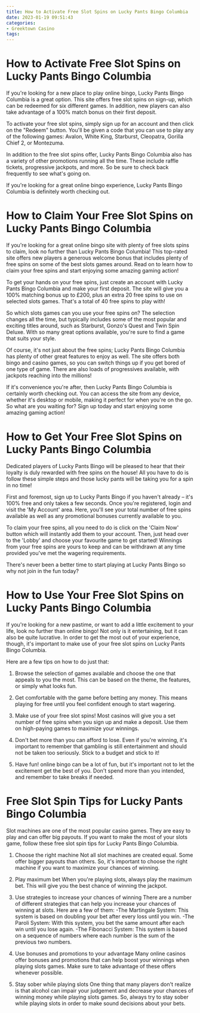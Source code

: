 ```yaml
---
title: How to Activate Free Slot Spins on Lucky Pants Bingo Columbia
date: 2023-01-19 09:51:43
categories:
- Greektown Casino
tags:
---
```



#  How to Activate Free Slot Spins on Lucky Pants Bingo Columbia

If you're looking for a new place to play online bingo, Lucky Pants Bingo Columbia is a great option. This site offers free slot spins on sign-up, which can be redeemed for six different games. In addition, new players can also take advantage of a 100% match bonus on their first deposit.

To activate your free slot spins, simply sign up for an account and then click on the "Redeem" button. You'll be given a code that you can use to play any of the following games: Avalon, White King, Starburst, Cleopatra, Gorilla Chief 2, or Montezuma.

In addition to the free slot spins offer, Lucky Pants Bingo Columbia also has a variety of other promotions running all the time. These include raffle tickets, progressive jackpots, and more. So be sure to check back frequently to see what's going on.

If you're looking for a great online bingo experience, Lucky Pants Bingo Columbia is definitely worth checking out.

#  How to Claim Your Free Slot Spins on Lucky Pants Bingo Columbia

If you're looking for a great online bingo site with plenty of free slots spins to claim, look no further than Lucky Pants Bingo Columbia! This top-rated site offers new players a generous welcome bonus that includes plenty of free spins on some of the best slots games around. Read on to learn how to claim your free spins and start enjoying some amazing gaming action!

To get your hands on your free spins, just create an account with Lucky Pants Bingo Columbia and make your first deposit. The site will give you a 100% matching bonus up to £200, plus an extra 20 free spins to use on selected slots games. That's a total of 40 free spins to play with!

So which slots games can you use your free spins on? The selection changes all the time, but typically includes some of the most popular and exciting titles around, such as Starburst, Gonzo's Quest and Twin Spin Deluxe. With so many great options available, you're sure to find a game that suits your style.

Of course, it's not just about the free spins; Lucky Pants Bingo Columbia has plenty of other great features to enjoy as well. The site offers both bingo and casino games, so you can switch things up if you get bored of one type of game. There are also loads of progressives available, with jackpots reaching into the millions!

If it's convenience you're after, then Lucky Pants Bingo Columbia is certainly worth checking out. You can access the site from any device, whether it's desktop or mobile, making it perfect for when you're on the go. So what are you waiting for? Sign up today and start enjoying some amazing gaming action!

#  How to Get Your Free Slot Spins on Lucky Pants Bingo Columbia
Dedicated players of Lucky Pants Bingo will be pleased to hear that their loyalty is duly rewarded with free spins on the house! All you have to do is follow these simple steps and those lucky pants will be taking you for a spin in no time! 

First and foremost, sign up to Lucky Pants Bingo if you haven't already – it's 100% free and only takes a few seconds. Once you're registered, login and visit the 'My Account' area. Here, you'll see your total number of free spins available as well as any promotional bonuses currently available to you. 

To claim your free spins, all you need to do is click on the 'Claim Now' button which will instantly add them to your account. Then, just head over to the 'Lobby' and choose your favourite game to get started! Winnings from your free spins are yours to keep and can be withdrawn at any time provided you've met the wagering requirements. 

There's never been a better time to start playing at Lucky Pants Bingo so why not join in the fun today?

#  How to Use Your Free Slot Spins on Lucky Pants Bingo Columbia

If you're looking for a new pastime, or want to add a little excitement to your life, look no further than online bingo! Not only is it entertaining, but it can also be quite lucrative. In order to get the most out of your experience, though, it's important to make use of your free slot spins on Lucky Pants Bingo Columbia.

Here are a few tips on how to do just that:

1. Browse the selection of games available and choose the one that appeals to you the most. This can be based on the theme, the features, or simply what looks fun.

2. Get comfortable with the game before betting any money. This means playing for free until you feel confident enough to start wagering.

3. Make use of your free slot spins! Most casinos will give you a set number of free spins when you sign up and make a deposit. Use them on high-paying games to maximize your winnings.

4. Don't bet more than you can afford to lose. Even if you're winning, it's important to remember that gambling is still entertainment and should not be taken too seriously. Stick to a budget and stick to it!

5. Have fun! online bingo can be a lot of fun, but it's important not to let the excitement get the best of you. Don't spend more than you intended, and remember to take breaks if needed.

#  Free Slot Spin Tips for Lucky Pants Bingo Columbia
 
Slot machines are one of the most popular casino games. They are easy to play and can offer big payouts. If you want to make the most of your slots game, follow these free slot spin tips for Lucky Pants Bingo Columbia.

1. Choose the right machine
Not all slot machines are created equal. Some offer bigger payouts than others. So, it's important to choose the right machine if you want to maximize your chances of winning. 

2. Play maximum bet
When you're playing slots, always play the maximum bet. This will give you the best chance of winning the jackpot. 

3. Use strategies to increase your chances of winning
There are a number of different strategies that can help you increase your chances of winning at slots. Here are a few of them: 
-The Martingale System: This system is based on doubling your bet after every loss until you win. 
-The Paroli System: With this system, you bet the same amount after each win until you lose again. 
-The Fibonacci System: This system is based on a sequence of numbers where each number is the sum of the previous two numbers. 
4. Use bonuses and promotions to your advantage
Many online casinos offer bonuses and promotions that can help boost your winnings when playing slots games. Make sure to take advantage of these offers whenever possible. 
5. Stay sober while playing slots
One thing that many players don't realize is that alcohol can impair your judgement and decrease your chances of winning money while playing slots games. So, always try to stay sober while playing slots in order to make sound decisions about your bets.